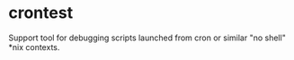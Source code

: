# crontest
Support tool for debugging scripts launched from cron or similar "no shell" *nix contexts.
